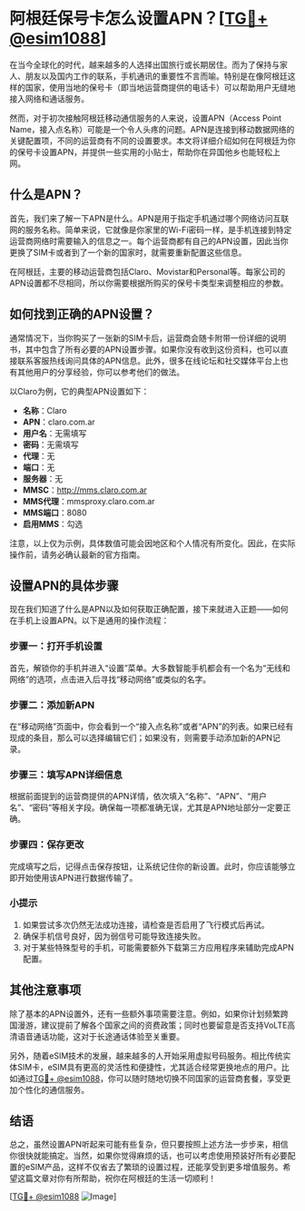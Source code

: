 # 阿根廷保号卡怎么设置APN？[[TG💪+ @esim1088](https://t.me/s/esim1088)]

在当今全球化的时代，越来越多的人选择出国旅行或长期居住。而为了保持与家人、朋友以及国内工作的联系，手机通讯的重要性不言而喻。特别是在像阿根廷这样的国家，使用当地的保号卡（即当地运营商提供的电话卡）可以帮助用户无缝地接入网络和通话服务。

然而，对于初次接触阿根廷移动通信服务的人来说，设置APN（Access Point Name，接入点名称）可能是一个令人头疼的问题。APN是连接到移动数据网络的关键配置项，不同的运营商有不同的设置要求。本文将详细介绍如何在阿根廷为你的保号卡设置APN，并提供一些实用的小贴士，帮助你在异国他乡也能轻松上网。

## 什么是APN？

首先，我们来了解一下APN是什么。APN是用于指定手机通过哪个网络访问互联网的服务名称。简单来说，它就像是你家里的Wi-Fi密码一样，是手机连接到特定运营商网络时需要输入的信息之一。每个运营商都有自己的APN设置，因此当你更换了SIM卡或者到了一个新的国家时，就需要重新配置这些信息。

在阿根廷，主要的移动运营商包括Claro、Movistar和Personal等。每家公司的APN设置都不尽相同，所以你需要根据所购买的保号卡类型来调整相应的参数。

## 如何找到正确的APN设置？

通常情况下，当你购买了一张新的SIM卡后，运营商会随卡附带一份详细的说明书，其中包含了所有必要的APN设置步骤。如果你没有收到这份资料，也可以直接联系客服热线询问具体的APN信息。此外，很多在线论坛和社交媒体平台上也有其他用户的分享经验，你可以参考他们的做法。

以Claro为例，它的典型APN设置如下：
- **名称**：Claro
- **APN**：claro.com.ar
- **用户名**：无需填写
- **密码**：无需填写
- **代理**：无
- **端口**：无
- **服务器**：无
- **MMSC**：http://mms.claro.com.ar
- **MMS代理**：mmsproxy.claro.com.ar
- **MMS端口**：8080
- **启用MMS**：勾选

注意，以上仅为示例，具体数值可能会因地区和个人情况有所变化。因此，在实际操作前，请务必确认最新的官方指南。

## 设置APN的具体步骤

现在我们知道了什么是APN以及如何获取正确配置，接下来就进入正题——如何在手机上设置APN。以下是通用的操作流程：

### 步骤一：打开手机设置
首先，解锁你的手机并进入“设置”菜单。大多数智能手机都会有一个名为“无线和网络”的选项，点击进入后寻找“移动网络”或类似的名字。

### 步骤二：添加新APN
在“移动网络”页面中，你会看到一个“接入点名称”或者“APN”的列表。如果已经有现成的条目，那么可以选择编辑它们；如果没有，则需要手动添加新的APN记录。

### 步骤三：填写APN详细信息
根据前面提到的运营商提供的APN详情，依次填入“名称”、“APN”、“用户名”、“密码”等相关字段。确保每一项都准确无误，尤其是APN地址部分一定要正确。

### 步骤四：保存更改
完成填写之后，记得点击保存按钮，让系统记住你的新设置。此时，你应该能够立即开始使用该APN进行数据传输了。

### 小提示
1. 如果尝试多次仍然无法成功连接，请检查是否启用了飞行模式后再试。
2. 确保手机信号良好，因为弱信号可能导致连接失败。
3. 对于某些特殊型号的手机，可能需要额外下载第三方应用程序来辅助完成APN配置。

## 其他注意事项

除了基本的APN设置外，还有一些额外事项需要注意。例如，如果你计划频繁跨国漫游，建议提前了解各个国家之间的资费政策；同时也要留意是否支持VoLTE高清语音通话功能，这对于长途通话体验至关重要。

另外，随着eSIM技术的发展，越来越多的人开始采用虚拟号码服务。相比传统实体SIM卡，eSIM具有更高的灵活性和便捷性，尤其适合经常更换地点的用户。比如通过[TG💪+ @esim1088](https://t.me/s/esim1088)，你可以随时随地切换不同国家的运营商套餐，享受更加个性化的通信服务。

## 结语

总之，虽然设置APN听起来可能有些复杂，但只要按照上述方法一步步来，相信你很快就能搞定。当然，如果你觉得麻烦的话，也可以考虑使用预装好所有必要配置的eSIM产品，这样不仅省去了繁琐的设置过程，还能享受到更多增值服务。希望这篇文章对你有所帮助，祝你在阿根廷的生活一切顺利！

[[TG💪+ @esim1088](https://t.me/s/esim1088) ![Image](https://i.postimg.cc/4NQfJmqS/Snipaste-2025-05-13-00-14-12.png)]